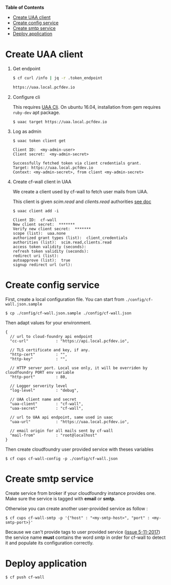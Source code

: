 <!-- markdown-toc start - Don't edit this section. Run M-x markdown-toc-refresh-toc -->
**Table of Contents**

- [Create UAA client](#create-uaa-client)
- [Create config service](#create-config-service)
- [Create smtp service](#create-smtp-service)
- [Deploy application](#deploy-application)

<!-- markdown-toc end -->

# Create UAA client

1. Get endpoint

   ```bash
   $ cf curl /info | jq -r .token_endpoint

   https://uaa.local.pcfdev.io
   ```

2. Configure cli

   This requires [UAA Cli](https://github.com/cloudfoundry/cf-uaac). On ubuntu 16.04, installation from
   gem requires ```ruby-dev``` apt package.

   ```
   $ uaac target https://uaa.local.pcfdev.io
   ```

3. Log as admin

   ```
   $ uaac token client get

   Client ID:  <my-admin-user>
   Client secret:  <my-admin-secret>

   Successfully fetched token via client credentials grant.
   Target: https://uaa.local.pcfdev.io
   Context: <my-admin-secret>, from client <my-admin-secret>
   ```

4. Create cf-wall client in UAA

   We create a client used by cf-wall to fetch user mails from UAA.

   This client is given *scim.read* and *clients.read* authorities
   [see doc](https://docs.cloudfoundry.org/concepts/architecture/uaa.html)

   ```
   $ uaac client add -i

   Client ID:  cf-wall
   New client secret:  *******
   Verify new client secret:  *******
   scope (list):  uaa.none
   authorized grant types (list):  client_credentials
   authorities (list):  scim.read,clients.read
   access token validity (seconds):
   refresh token validity (seconds):
   redirect uri (list):
   autoapprove (list):  true
   signup redirect url (url):
   ```

# Create config service

First, create a local configuration file. You can start from ```./config/cf-wall.json.sample```

```
$ cp ./config/cf-wall.json.sample ./config/cf-wall.json
```

Then adapt values for your environment.
```
{
  // url to cloud-foundry api endpoint
  "cc-url"            : "https://api.local.pcfdev.io",

  // TLS certificate and key, if any.
  "http-cert"         : "",
  "http-key"          : "",

  // HTTP server port. Local use only, it will be overriden by cloudfoundry PORT env variable
  "http-port"         : 80,

  // Logger serverity level
  "log-level"         : "debug",

  // UAA client name and secret
  "uaa-client"        : "cf-wall",
  "uaa-secret"        : "cf-wall",

  // url to UAA api endpoint, same used in uaac
  "uaa-url"           : "https://uaa.local.pcfdev.io",

  // email origin for all mails sent by cf-wall
  "mail-from"         : "root@localhost"
}
```

Then create cloudfoundry user provided service with theses variables
```
$ cf cups cf-wall-config -p ./config/cf-wall.json
```

# Create smtp service

Create service from broker if your cloudfoundry instance provides one. Make sure the service
is tagged with **email** or **smtp**.

Otherwise you can create another user-provided service as follow :
```
$ cf cups cf-wall-smtp -p '{"host" : "<my-smtp-host>", "port" : <my-smtp-port>}'
```

Because we can't provide tags to user provided service ([issue 5-11-2017](https://github.com/cloudfoundry/cli/issues/1110))
the service name **must** contains the word *smtp* in order for cf-wall to detect it and populate its configuration
correctly.

# Deploy application

```
$ cf push cf-wall
```


